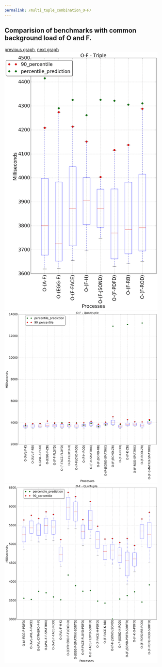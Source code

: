 ```yaml
---
permalink: /multi_tuple_combination_O-F/
---
```



## Comparision of benchmarks with common background load of O and F.

[previous graph](../multi_tuple_combination_O-FLOYD/), [next graph](../multi_tuple_combination_O-H/)
![graph figure](./images/triple/O/O-F_box.png)![graph figure](./images/quadruple/O/O-F_box.png)![graph figure](./images/quintuple/O/O-F_box.png)